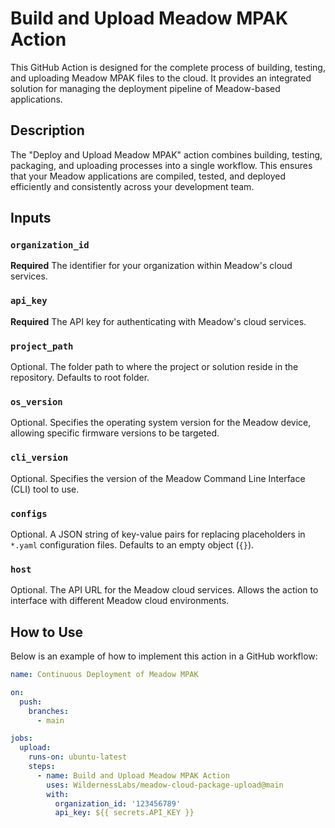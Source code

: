 # Build and Upload Meadow MPAK Action

This GitHub Action is designed for the complete process of building, testing, and uploading Meadow MPAK files to the cloud. It provides an integrated solution for managing the deployment pipeline of Meadow-based applications.

## Description

The "Deploy and Upload Meadow MPAK" action combines building, testing, packaging, and uploading processes into a single workflow. This ensures that your Meadow applications are compiled, tested, and deployed efficiently and consistently across your development team.

## Inputs

### `organization_id`
**Required** The identifier for your organization within Meadow's cloud services.

### `api_key`
**Required** The API key for authenticating with Meadow's cloud services.

### `project_path`
Optional. The folder path to where the project or solution reside in the repository. Defaults to root folder.

### `os_version`
Optional. Specifies the operating system version for the Meadow device, allowing specific firmware versions to be targeted.

### `cli_version`
Optional. Specifies the version of the Meadow Command Line Interface (CLI) tool to use.

### `configs`
Optional. A JSON string of key-value pairs for replacing placeholders in `*.yaml` configuration files. Defaults to an empty object (`{}`).

### `host`
Optional. The API URL for the Meadow cloud services. Allows the action to interface with different Meadow cloud environments.

## How to Use

Below is an example of how to implement this action in a GitHub workflow:

```yaml
name: Continuous Deployment of Meadow MPAK

on:
  push:
    branches:
      - main

jobs:
  upload:
    runs-on: ubuntu-latest
    steps:
      - name: Build and Upload Meadow MPAK Action
        uses: WildernessLabs/meadow-cloud-package-upload@main
        with:
          organization_id: '123456789'
          api_key: ${{ secrets.API_KEY }}
